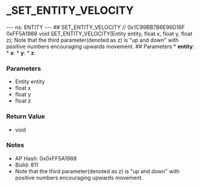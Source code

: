 # _SET_ENTITY_VELOCITY

--- ns: ENTITY --- ## SET_ENTITY_VELOCITY  // 0x1C99BB7B6E96D16F 0xFF5A1988 void SET_ENTITY_VELOCITY(Entity entity, float x, float y, float z);  Note that the third parameter(denoted as z) is "up and down" with positive numbers encouraging upwards movement.  ## Parameters * **entity**: * **x**: * **y**: * **z**:

### Parameters
* Entity entity
* float x
* float y
* float z

### Return Value
* void

### Notes
* AP Hash: 0x0xFF5A1988
* Build: 811
* Note that the third parameter(denoted as z) is "up and down" with positive numbers encouraging upwards movement.

